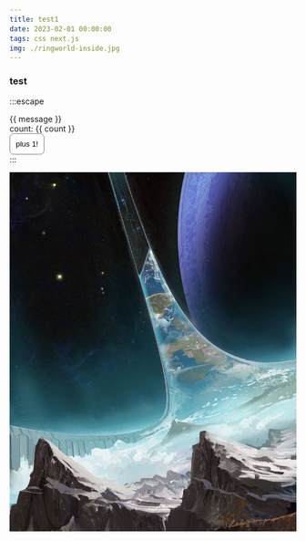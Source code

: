 ```yaml
---
title: test1
date: 2023-02-01 00:00:00
tags: css next.js
img: ./ringworld-inside.jpg
---
```


### test

:::escape
<div id="vue-app">
  <div>{{ message }}</div>
  <div>count: {{ count }}</div>
  <button class="plus-btn" @click="count++">plus 1!</button>
</div>
:::


<script src="https://cdnjs.cloudflare.com/ajax/libs/vue/3.3.8/vue.global.min.js" integrity="sha512-KIbZu0J3AOx0bmI4fHEpxyM6/YKIRBgCXDrrF0OBFTHvjDeAZ/vBIvVqZwdehD7dJN228/7lK9KJ55k4ZziQTA==" crossorigin="anonymous" referrerpolicy="no-referrer"></script>

<script>
  const app = Vue.createApp({data() {
    return {
      count: 0,
      message: 'hello vue'
    }
  }})
  app.mount('#vue-app')
</script>

<style>
.plus-btn {
  border: 1px solid gray;
  border-radius: 7px;
  padding: 10px;
  background: #fff;
}
</style>

![ringworld](./ringworld-inside.jpg)



  <div class="chart-container"></div>
<link rel="stylesheet" href="./main.css"></link>
<script type="module" src="./main.js"></script>